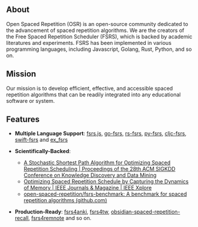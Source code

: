 ## About

Open Spaced Repetition (OSR) is an open-source community dedicated to the advancement of spaced repetition algorithms. We are the creators of the Free Spaced Repetition Scheduler (FSRS), which is backed by academic literatures and experiments. FSRS has been implemented in various programming languages, including Javascript, Golang, Rust, Python, and so on.

## Mission

Our mission is to develop efficient, effective, and accessible spaced repetition algorithms that can be readily integrated into any educational software or system.

## Features

- **Multiple Language Support**: [fsrs.js](https://github.com/open-spaced-repetition/fsrs.js), [go-fsrs](https://github.com/open-spaced-repetition/go-fsrs), [rs-fsrs](https://github.com/open-spaced-repetition/rs-fsrs), [py-fsrs](https://github.com/open-spaced-repetition/py-fsrs), [cljc-fsrs](https://github.com/open-spaced-repetition/cljc-fsrs), [swift-fsrs](https://github.com/open-spaced-repetition/swift-fsrs) and [ex_fsrs](https://github.com/open-spaced-repetition/ex_fsrs)
- **Scientifically-Backed**:
  - [A Stochastic Shortest Path Algorithm for Optimizing Spaced Repetition Scheduling | Proceedings of the 28th ACM SIGKDD Conference on Knowledge Discovery and Data Mining](https://dl.acm.org/doi/10.1145/3534678.3539081)
  - [Optimizing Spaced Repetition Schedule by Capturing the Dynamics of Memory | IEEE Journals & Magazine | IEEE Xplore](https://ieeexplore.ieee.org/document/10059206)
  - [open-spaced-repetition/fsrs-benchmark: A benchmark for spaced repetition algorithms (github.com)](https://github.com/open-spaced-repetition/fsrs-benchmark)

- **Production-Ready**: [fsrs4anki](https://github.com/open-spaced-repetition/fsrs4anki), [fsrs4tw](https://github.com/open-spaced-repetition/fsrs4tw), [obsidian-spaced-repetition-recall](https://github.com/open-spaced-repetition/obsidian-spaced-repetition-recall), [fsrs4remnote](https://github.com/open-spaced-repetition/fsrs4remnote) and so on.
